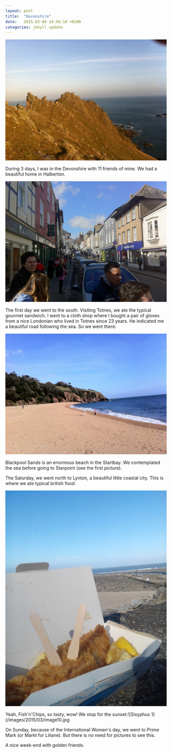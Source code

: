 ```yaml
---
layout: post
title:  "Devonshire"
date:   2015-03-09 14:56:10 +0200
categories: jekyll update
---
```


![Sisyphus 1](/images/2015/03/image5.jpg)

During 3 days, I was in the Devonshire with 11 friends of mine. We had a beautiful home in Halberton.

![Sisyphus 1](/images/2015/03/image6.jpg)

The first day we went to the south. Visiting Totnes, we ate the typical gourmet sandwich. I went to a cloth shop where I bought a pair of gloves from a nice Londonian who lived in Totnes since 23 years. He indicated me a beautiful road following the sea. So we went there:

![Sisyphus 1](/images/2015/03/image7.jpg)

Blackpool Sands is an enormous beach in the Startbay. We contemplated the sea before going to Starpoint (see the first picture).

The Saturday, we went north to Lynton, a beautiful little coastal city. This is where we ate typical british food:

![Sisyphus 1](/images/2015/03/image9.jpg)

Yeah, Fish\'n\'Chips, so tasty, wow! We stop for the sunset:![Sisyphus 1](/images/2015/03/image10.jpg

On Sunday, because of the International Women\'s day, we went to Prime Mark (or Markt for Liliane). But there is no need for pictures to see this.

A nice week-end with golden friends.